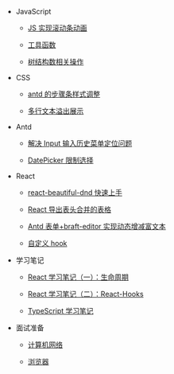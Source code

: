 - JavaScript

  - [JS 实现滚动条动画](JavaScript/JS实现滚动条动画.md)

  - [工具函数](JavaScript/工具函数.md)

  - [树结构数相关操作](JavaScript/树结构数据相关操作.md)

- CSS

  - [antd 的步骤条样式调整](CSS/antd的步骤条样式调整.md)

  - [多行文本溢出展示](CSS/多行文本溢出展示.md)

- Antd

  - [解决 Input 输入历史菜单定位问题](Antd/解决Input输入历史菜单定位问题.md)

  - [DatePicker 限制选择](Antd/DatePicker限制选择.md)

- React

  - [react-beautiful-dnd 快速上手](React/react-beautiful-dnd快速上手.md)

  - [React 导出表头合并的表格](React/React导出表头合并的表格.md)

  - [Antd 表单+braft-editor 实现动态增减富文本](React/Antd表单+braft-editor实现动态增减富文本.md)

  - [自定义 hook](React/自定义hook.md)

- 学习笔记

  - [React 学习笔记（一）：生命周期](学习笔记/React学习笔记（一）：生命周期.md)

  - [React 学习笔记（二）：React-Hooks](学习笔记/React学习笔记（二）：React-Hooks.md)

  - [TypeScript 学习笔记](学习笔记/TypeScript学习笔记.md)

- 面试准备

  - [计算机网络](面试准备/计算机网络.md)

  - [浏览器](面试准备/浏览器.md)
